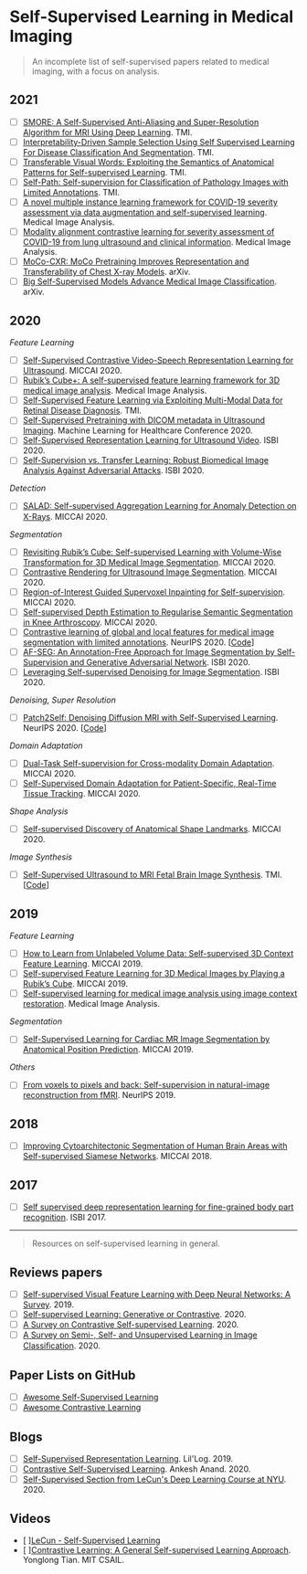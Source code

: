 # Self-Supervised Learning in Medical Imaging
> An incomplete list of self-supervised papers related to medical imaging, with a focus on analysis. 


## 2021 
- [ ] [SMORE: A Self-Supervised Anti-Aliasing and Super-Resolution Algorithm for MRI Using Deep Learning](https://ieeexplore.ieee.org/document/9253710). TMI.
- [ ] [Interpretability-Driven Sample Selection Using Self Supervised Learning For Disease Classification And Segmentation](https://ieeexplore.ieee.org/document/9361645). TMI. 
- [ ] [Transferable Visual Words: Exploiting the Semantics of Anatomical Patterns for Self-supervised Learning](https://ieeexplore.ieee.org/document/9359803). TMI.
- [ ] [Self-Path: Self-supervision for Classification of Pathology Images with Limited Annotations](https://ieeexplore.ieee.org/document/9343323). TMI. 
- [ ] [A novel multiple instance learning framework for COVID-19 severity assessment via data augmentation and self-supervised learning](https://www.sciencedirect.com/science/article/pii/S1361841521000244). Medical Image Analysis. 
- [ ] [Modality alignment contrastive learning for severity assessment of COVID-19 from lung ultrasound and clinical information](https://pubmed.ncbi.nlm.nih.gov/33550007/). Medical Image Analysis.  
- [ ] [MoCo-CXR: MoCo Pretraining Improves Representation and Transferability of Chest X-ray Models](https://arxiv.org/pdf/2010.05352.pdf). arXiv. 
- [ ] [Big Self-Supervised Models Advance Medical Image Classification](https://arxiv.org/abs/2101.05224). arXiv.

## 2020
*Feature Learning*
- [ ] [Self-Supervised Contrastive Video-Speech Representation Learning for Ultrasound](https://arxiv.org/abs/2008.06607). MICCAI 2020.
- [ ] [Rubik’s Cube+: A self-supervised feature learning framework for 3D medical image analysis](https://www.sciencedirect.com/science/article/abs/pii/S1361841520301109). Medical Image Analysis. 
- [ ] [Self-Supervised Feature Learning via Exploiting Multi-Modal Data for Retinal Disease Diagnosis](https://arxiv.org/abs/2007.11067). TMI. 
- [ ] [Self-Supervised Pretraining with DICOM metadata in Ultrasound Imaging](http://proceedings.mlr.press/v126/hu20a.html). Machine Learning for Healthcare Conference 2020. 
- [ ] [Self-Supervised Representation Learning for Ultrasound Video](https://arxiv.org/abs/2003.00105). ISBI 2020.
- [ ] [Self-Supervision vs. Transfer Learning: Robust Biomedical Image Analysis Against Adversarial Attacks](https://ieeexplore.ieee.org/document/9098369). ISBI 2020.

*Detection*
- [ ] [SALAD: Self-supervised Aggregation Learning for Anomaly Detection on X-Rays](https://link.springer.com/chapter/10.1007/978-3-030-59710-8_46). MICCAI 2020. 

*Segmentation*
- [ ] [Revisiting Rubik’s Cube: Self-supervised Learning with Volume-Wise Transformation for 3D Medical Image Segmentation](https://link.springer.com/chapter/10.1007/978-3-030-59719-1_24). MICCAI 2020. 
- [ ] [Contrastive Rendering for Ultrasound Image Segmentation](https://link.springer.com/chapter/10.1007/978-3-030-59716-0_54). MICCAI 2020. 
- [ ] [Region-of-Interest Guided Supervoxel Inpainting for Self-supervision](https://link.springer.com/chapter/10.1007/978-3-030-59710-8_49). MICCAI 2020.
- [ ] [Self-supervised Depth Estimation to Regularise Semantic Segmentation in Knee Arthroscopy](). MICCAI 2020. 
- [ ] [Contrastive learning of global and local features for medical image segmentation with limited annotations](https://arxiv.org/abs/2006.10511). NeurIPS 2020. [[Code](https://github.com/krishnabits001/domain_specific_cl)]
- [ ] [AF-SEG: An Annotation-Free Approach for Image Segmentation by Self-Supervision and Generative Adversarial Network](). ISBI 2020. 
- [ ] [Leveraging Self-supervised Denoising for Image Segmentation](https://ieeexplore.ieee.org/document/9098559). ISBI 2020. 

*Denoising, Super Resolution*
- [ ] [Patch2Self: Denoising Diffusion MRI with Self-Supervised Learning​](https://arxiv.org/abs/2011.01355). NeurIPS 2020. [[Code](https://github.com/ShreyasFadnavis/patch2self)]

*Domain Adaptation*
- [ ] [Dual-Task Self-supervision for Cross-modality Domain Adaptation](https://link.springer.com/chapter/10.1007/978-3-030-59710-8_40). MICCAI 2020. 
- [ ] [Self-Supervised Domain Adaptation for Patient-Specific, Real-Time Tissue Tracking](https://link.springer.com/chapter/10.1007/978-3-030-59716-0_6). MICCAI 2020. 

*Shape Analysis*
- [ ] [Self-supervised Discovery of Anatomical Shape Landmarks](https://link.springer.com/chapter/10.1007/978-3-030-59719-1_61). MICCAI 2020.

*Image Synthesis*
- [ ] [Self-Supervised Ultrasound to MRI Fetal Brain Image Synthesis](https://ieeexplore.ieee.org/document/9174648). TMI. [[Code](https://bitbucket.org/JianboJiao/ssus2mri/src/master/)] 

## 2019
*Feature Learning*
- [ ] [How to Learn from Unlabeled Volume Data: Self-supervised 3D Context Feature Learning](https://link.springer.com/chapter/10.1007/978-3-030-32226-7_72). MICCAI 2019.
- [ ] [Self-supervised Feature Learning for 3D Medical Images by Playing a Rubik’s Cube](https://link.springer.com/chapter/10.1007/978-3-030-32251-9_46). MICCAI 2019. 
- [ ] [Self-supervised learning for medical image analysis using image context restoration](https://www.sciencedirect.com/science/article/abs/pii/S1361841518304699). Medical Image Analysis.  

*Segmentation*
- [ ] [Self-Supervised Learning for Cardiac MR Image Segmentation by Anatomical Position Prediction](https://link.springer.com/chapter/10.1007/978-3-030-32245-8_60). MICCAI 2019. 

*Others*
- [ ] [From voxels to pixels and back: Self-supervision in natural-image reconstruction from fMRI](https://arxiv.org/abs/1907.02431). NeurIPS 2019. 

## 2018
- [ ] [Improving Cytoarchitectonic Segmentation of Human Brain Areas with Self-supervised Siamese Networks](https://link.springer.com/chapter/10.1007/978-3-030-00931-1_76). MICCAI 2018. 

## 2017
- [ ] [Self supervised deep representation learning for fine-grained body part recognition](https://ieeexplore.ieee.org/document/7950587). ISBI 2017. 

----
> Resources on self-supervised learning in general.

## Reviews papers
- [ ] [Self-supervised Visual Feature Learning with Deep Neural Networks: A Survey](https://arxiv.org/abs/1902.06162). 2019. 
- [ ] [Self-supervised Learning: Generative or Contrastive](https://arxiv.org/abs/2006.08218). 2020.
- [ ] [A Survey on Contrastive Self-supervised Learning](https://arxiv.org/abs/2011.00362). 2020. 
- [ ] [A Survey on Semi-, Self- and Unsupervised Learning in Image Classiﬁcation](https://arxiv.org/abs/2002.08721). 2020. 

## Paper Lists on GitHub
- [ ] [Awesome Self-Supervised Learning](https://github.com/jason718/awesome-self-supervised-learning)
- [ ] [Awesome Contrastive Learning](https://github.com/asheeshcric/awesome-contrastive-self-supervised-learning)

## Blogs
- [ ] [Self-Supervised Representation Learning](https://lilianweng.github.io/lil-log/2019/11/10/self-supervised-learning.html). Lil'Log. 2019. 
- [ ] [Contrastive Self-Supervised Learning](https://ankeshanand.com/blog/2020/01/26/contrative-self-supervised-learning.html). Ankesh Anand. 2020. 
- [ ] [Self-Supervised Section from LeCun's Deep Learning Course at NYU](https://atcold.github.io/pytorch-Deep-Learning/en/week10/10-1/). 2020. 

## Videos
- [ ][LeCun - Self-Supervised Learning](https://www.youtube.com/watch?v=SaJL4SLfrcY)
- [ ][Contrastive Learning: A General Self-supervised Learning Approach](https://www.youtube.com/watch?v=7YBwnc9D2d4&t=184s). Yonglong Tian. MIT CSAIL. 